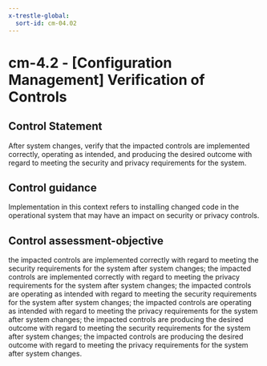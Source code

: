 ```yaml
---
x-trestle-global:
  sort-id: cm-04.02
---
```


# cm-4.2 - \[Configuration Management\] Verification of Controls

## Control Statement

After system changes, verify that the impacted controls are implemented correctly, operating as intended, and producing the desired outcome with regard to meeting the security and privacy requirements for the system.

## Control guidance

Implementation in this context refers to installing changed code in the operational system that may have an impact on security or privacy controls.

## Control assessment-objective

the impacted controls are implemented correctly with regard to meeting the security requirements for the system after system changes;
the impacted controls are implemented correctly with regard to meeting the privacy requirements for the system after system changes;
the impacted controls are operating as intended with regard to meeting the security requirements for the system after system changes;
the impacted controls are operating as intended with regard to meeting the privacy requirements for the system after system changes;
the impacted controls are producing the desired outcome with regard to meeting the security requirements for the system after system changes;
the impacted controls are producing the desired outcome with regard to meeting the privacy requirements for the system after system changes.
